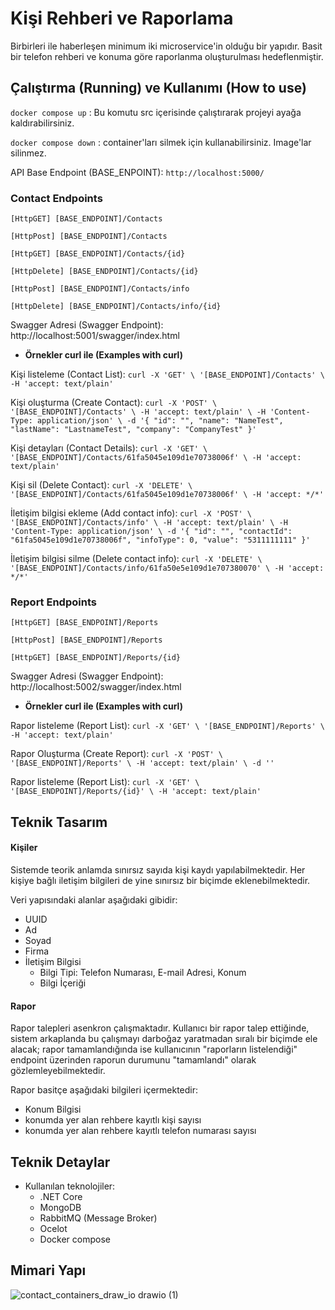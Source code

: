 # Kişi Rehberi ve Raporlama
Birbirleri ile haberleşen minimum iki microservice'in olduğu bir yapıdır. Basit bir telefon rehberi ve konuma göre raporlanma oluşturulması hedeflenmiştir. 

## Çalıştırma (Running) ve Kullanımı (How to use)
`docker compose up` : Bu komutu src içerisinde çalıştırarak projeyi ayağa kaldırabilirsiniz.

`docker compose down` : container'ları silmek için kullanabilirsiniz. Image'lar silinmez.

API Base Endpoint (BASE_ENPOINT): `http://localhost:5000/`

### Contact Endpoints

`[HttpGET] [BASE_ENDPOINT]/Contacts`

`[HttpPost] [BASE_ENDPOINT]/Contacts`

`[HttpGET] [BASE_ENDPOINT]/Contacts/{id}`

`[HttpDelete] [BASE_ENDPOINT]/Contacts/{id}`

`[HttpPost] [BASE_ENDPOINT]/Contacts/info`

`[HttpDelete] [BASE_ENDPOINT]/Contacts/info/{id}`

Swagger Adresi (Swagger Endpoint): http://localhost:5001/swagger/index.html

- **Örnekler curl ile (Examples with curl)**

Kişi listeleme (Contact List): `curl -X 'GET' \ '[BASE_ENDPOINT]/Contacts' \ -H 'accept: text/plain'`

Kişi oluşturma (Create Contact): `curl -X 'POST' \
  '[BASE_ENDPOINT]/Contacts' \
  -H 'accept: text/plain' \
  -H 'Content-Type: application/json' \
  -d '{
  "id": "",
  "name": "NameTest",
  "lastName": "LastnameTest",
  "company": "CompanyTest"
}'`

Kişi detayları (Contact Details): `curl -X 'GET' \
  '[BASE_ENDPOINT]/Contacts/61fa5045e109d1e70738006f' \
  -H 'accept: text/plain'
`

Kişi sil (Delete Contact): `curl -X 'DELETE' \
  '[BASE_ENDPOINT]/Contacts/61fa5045e109d1e70738006f' \
  -H 'accept: */*'
`

İletişim bilgisi ekleme (Add contact info): `curl -X 'POST' \
  '[BASE_ENDPOINT]/Contacts/info' \
  -H 'accept: text/plain' \
  -H 'Content-Type: application/json' \
  -d '{
  "id": "",
  "contactId": "61fa5045e109d1e70738006f",
  "infoType": 0,
  "value": "5311111111"
}'`

İletişim bilgisi silme (Delete contact info): `curl -X 'DELETE' \
  '[BASE_ENDPOINT]/Contacts/info/61fa50e5e109d1e707380070' \
  -H 'accept: */*'`

### Report Endpoints

`[HttpGET] [BASE_ENDPOINT]/Reports`

`[HttpPost] [BASE_ENDPOINT]/Reports`

`[HttpGET] [BASE_ENDPOINT]/Reports/{id}`

Swagger Adresi (Swagger Endpoint): http://localhost:5002/swagger/index.html

- **Örnekler curl ile (Examples with curl)**

Rapor listeleme (Report List): `curl -X 'GET' \ '[BASE_ENDPOINT]/Reports' \ -H 'accept: text/plain'`

Rapor Oluşturma (Create Report): `curl -X 'POST' \ '[BASE_ENDPOINT]/Reports' \ -H 'accept: text/plain' \ -d ''`

Rapor listeleme (Report List): `curl -X 'GET' \ '[BASE_ENDPOINT]/Reports/{id}' \ -H 'accept: text/plain'`

## Teknik Tasarım
#### Kişiler
Sistemde teorik anlamda sınırsız sayıda kişi kaydı yapılabilmektedir. Her kişiye bağlı iletişim bilgileri de yine sınırsız bir biçimde eklenebilmektedir.

Veri yapısındaki alanlar aşağıdaki gibidir:
- UUID
- Ad
- Soyad
- Firma
- İletişim Bilgisi
  - Bilgi Tipi: Telefon Numarası, E-mail Adresi, Konum
  - Bilgi İçeriği

#### Rapor
Rapor talepleri asenkron çalışmaktadır. Kullanıcı bir rapor talep ettiğinde, sistem arkaplanda bu çalışmayı darboğaz yaratmadan sıralı bir biçimde ele alacak; rapor tamamlandığında ise kullanıcının "raporların listelendiği" endpoint üzerinden raporun durumunu "tamamlandı" olarak gözlemleyebilmektedir.

Rapor basitçe aşağıdaki bilgileri içermektedir:

- Konum Bilgisi
- konumda yer alan rehbere kayıtlı kişi sayısı
- konumda yer alan rehbere kayıtlı telefon numarası sayısı


## Teknik Detaylar
- Kullanılan teknolojiler:
   - .NET Core
   - MongoDB
   - RabbitMQ (Message Broker)
   - Ocelot
   - Docker compose

## Mimari Yapı
![contact_containers_draw_io drawio (1)](https://user-images.githubusercontent.com/13946186/152122108-281108be-2d17-4bbc-bbd3-10b20298ed4b.png)
